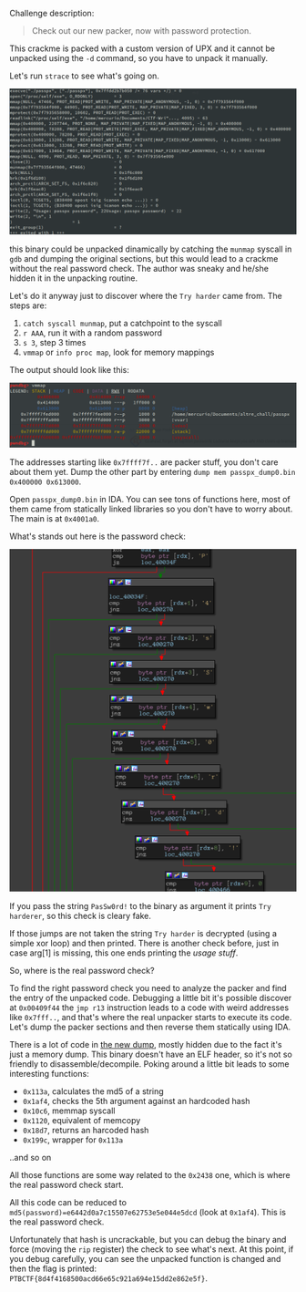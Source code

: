 Challenge description:

> Check out our new packer, now with password protection.

This crackme is packed with a custom version of UPX and it cannot be unpacked using the `-d` command, so you have to unpack it manually.

Let's run `strace` to see what's going on.

![alt text](strace.png)

this binary could be unpacked dinamically by catching the `munmap` syscall in `gdb` and dumping the original sections, but this would lead to a crackme without the real password check. The author was sneaky and he/she hidden it in the unpacking routine.

Let's do it anyway just to discover where the `Try harder` came from.
The steps are:
1. `catch syscall munmap`, put a catchpoint to the syscall
2. `r AAA`, run it with a random password
3. `s 3`, step 3 times
4. `vmmap` or `info proc map`, look for memory mappings

The output should look like this:

![alt text](proc_map.png)

The addresses starting like `0x7ffff7f..` are packer stuff, you don't care about them yet. Dump the other part by entering `dump mem passpx_dump0.bin 0x400000 0x613000`.

Open `passpx_dump0.bin` in IDA. You can see tons of functions here, most of them came from statically linked libraries so you don't have to worry about.
The main is at `0x4001a0`.

What's stands out here is the password check:

![alt text](fake_check.png)

If you pass the string `PasSw0rd!` to the binary as argument it prints `Try harderer`, so this check is cleary fake.

If those jumps are not taken the string `Try harder` is decrypted (using a simple xor loop) and then printed.
There is another check before, just in case arg[1] is missing, this one ends printing the _usage stuff_.

So, where is the real password check?

To find the right password check you need to analyze the packer and find the entry of the unpacked code.
Debugging a little bit it's possible discover at `0x00409f44` the `jmp r13` instruction leads to a code with weird addresses like `0x7fff..`, and that's where the real unpacker starts to execute its code. Let's dump the packer sections and then reverse them statically using IDA.

There is a lot of code in [the new dump](passpx_dump1.bin), mostly hidden due to the fact it's just a memory dump. This binary doesn't have an ELF header, so it's not so friendly to disassemble/decompile.
Poking around a little bit leads to some interesting functions:
* `0x113a`, calculates the md5 of a string
* `0x1af4`, checks the 5th argument against an hardcoded hash
* `0x10c6`, memmap syscall
* `0x1120`, equivalent of memcopy
* `0x18d7`, returns an harcoded hash
* `0x199c`, wrapper for `0x113a`

..and so on

All those functions are some way related to the `0x2438` one, which is where the real password check start.

All this code can be reduced to `md5(password)=e6442d0a7c15507e62753e5e044e5dcd` (look at `0x1af4`). This is the real password check.

Unfortunately that hash is uncrackable, but you can debug the binary and force (moving the `rip` register) the check to see what's next.
At this point, if you debug carefully, you can see the unpacked function is changed and then the flag is printed: `PTBCTF{8d4f4168500acd66e65c921a694e15dd2e862e5f}`.
